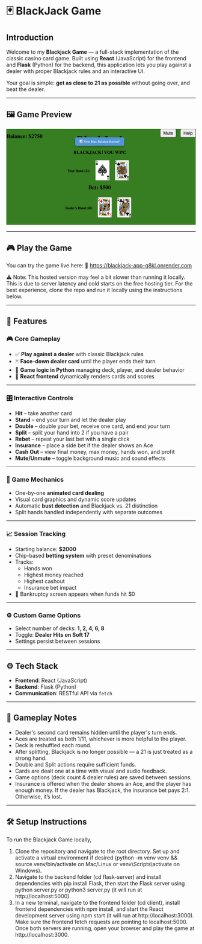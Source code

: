 # 🃏 BlackJack Game

## Introduction

Welcome to my **Blackjack Game** — a full-stack implementation of the classic casino card game. Built using **React** (JavaScript) for the frontend and **Flask** (Python) for the backend, this application lets you play against a dealer with proper Blackjack rules and an interactive UI.

Your goal is simple: **get as close to 21 as possible** without going over, and beat the dealer.

---

## 🖼️ Game Preview

<p align="center">
  <img src="screen_shot.png" alt="Blackjack Game Screenshot" width="700"/>
</p>

---

## 🎮 Play the Game
You can try the game live here:
🔗 https://blackjack-app-g8kl.onrender.com

⚠️ Note: This hosted version may feel a bit slower than running it locally. This is due to server latency and cold starts on the free hosting tier. For the best experience, clone the repo and run it locally using the instructions below.

---

## 🚀 Features

### 🎮 Core Gameplay
- ✅ **Play against a dealer** with classic Blackjack rules  
- 🃏 **Face-down dealer card** until the player ends their turn  
- 🧠 **Game logic in Python** managing deck, player, and dealer behavior  
- 🎨 **React frontend** dynamically renders cards and scores  

---

### 🎛️ Interactive Controls
- **Hit** – take another card  
- **Stand** – end your turn and let the dealer play  
- **Double** – double your bet, receive one card, and end your turn  
- **Split** – split your hand into 2 if you have a pair  
- **Rebet** – repeat your last bet with a single click  
- **Insurance** – place a side bet if the dealer shows an Ace  
- **Cash Out** – view final money, max money, hands won, and profit  
- **Mute/Unmute** – toggle background music and sound effects  

---

### 🔄 Game Mechanics
- One-by-one **animated card dealing**  
- Visual card graphics and dynamic score updates  
- Automatic **bust detection** and Blackjack vs. 21 distinction  
- Split hands handled independently with separate outcomes  

---

### 📈 Session Tracking
- Starting balance: **$2000**  
- Chip-based **betting system** with preset denominations  
- Tracks:
  - Hands won  
  - Highest money reached  
  - Highest cashout  
  - Insurance bet impact  
- 💸 Bankruptcy screen appears when funds hit $0  

---

### ⚙️ Custom Game Options
- Select number of decks: **1, 2, 4, 6, 8**  
- Toggle: **Dealer Hits on Soft 17**  
- Settings persist between sessions


---

## ⚙️ Tech Stack

- **Frontend**: React (JavaScript)
- **Backend**: Flask (Python)
- **Communication**: RESTful API via `fetch`

---

## 🧩 Gameplay Notes

- Dealer's second card remains hidden until the player's turn ends.
- Aces are treated as both 1/11, whichever is more helpful to the player.
- Deck is reshuffled each round.
- After splitting, Blackjack is no longer possible — a 21 is just treated as a strong hand.
- Double and Split actions require sufficient funds.
- Cards are dealt one at a time with visual and audio feedback.
- Game options (deck count & dealer rules) are saved between sessions.
- Insurance is offered when the dealer shows an Ace, and the player has enough money. If the dealer has Blackjack, the insurance bet pays 2:1. Otherwise, it’s lost.
---

## 🛠 Setup Instructions

To run the Blackjack Game locally, 
1. Clone the repository and navigate to the root directory. Set up and activate a virtual environment if desired (python -m venv venv && source venv/bin/activate on Mac/Linux or venv\Scripts\activate on Windows).
2. Navigate to the backend folder (cd flask-server) and install dependencies with pip install Flask, then start the Flask server using python server.py or python3 server.py (it will run at http://localhost:5000).
3. In a new terminal, navigate to the frontend folder (cd client), install frontend dependencies with npm install, and start the React development server using npm start (it will run at http://localhost:3000). Make sure the frontend fetch requests are pointing to localhost:5000. Once both servers are running, open your browser and play the game at http://localhost:3000.
